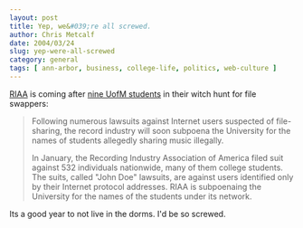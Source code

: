 ```yaml
---
layout: post
title: Yep, we&#039;re all screwed.
author: Chris Metcalf
date: 2004/03/24
slug: yep-were-all-screwed
category: general
tags: [ ann-arbor, business, college-life, politics, web-culture ]
---
```


<a href="http://www.riaa.org">RIAA</a> is coming after <a href="http://www.michigandaily.com/vnews/display.v/ART/2004/03/24/40613af486654">nine UofM students</a> in their witch hunt for file swappers:

<blockquote>Following numerous lawsuits against Internet users suspected of file-sharing, the record industry will soon subpoena the University for the names of students allegedly sharing music illegally.

In January, the Recording Industry Association of America filed suit against 532 individuals nationwide, many of them college students. The suits, called "John Doe" lawsuits, are against users identified only by their Internet protocol addresses. RIAA is subpoenaing the University for the names of the students under its network.</blockquote>

Its a good year to not live in the dorms. I'd be so screwed.
